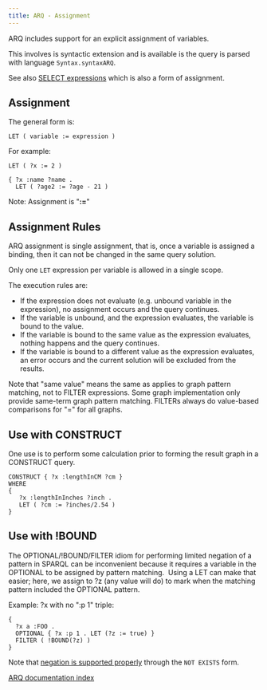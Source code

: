 ```yaml
---
title: ARQ - Assignment
---
```


ARQ includes support for an explicit assignment of variables.

This involves is syntactic extension and is available is the query
is parsed with language `Syntax.syntaxARQ`.

See also [SELECT expressions](select_expr.html) which is also a
form of assignment.

## Assignment

The general form is:

    LET ( variable := expression )

For example:

    LET ( ?x := 2 )

    { ?x :name ?name .
      LET ( ?age2 := ?age - 21 )

Note: Assignment is "**:=**"

## Assignment Rules

ARQ assignment is single assignment, that is, once a variable is
assigned a binding, then it can not be changed in the same query
solution.

Only one `LET` expression per variable is allowed in a single
scope.

The execution rules are:

-   If the expression does not evaluate (e.g. unbound variable in
    the expression), no assignment occurs and the query continues.
-   If the variable is unbound, and the expression evaluates, the
    variable is bound to the value.
-   If the variable is bound to the same value as the expression
    evaluates, nothing happens and the query continues.
-   If the variable is bound to a different value as the expression
    evaluates, an error occurs and the current solution will be
    excluded from the results.

Note that "same value" means the same as applies to graph pattern
matching, not to FILTER expressions. Some graph implementation only
provide same-term graph pattern matching. FILTERs always do
value-based comparisons for "=" for all graphs.

## Use with CONSTRUCT

One use is to perform some calculation prior to forming the result
graph in a CONSTRUCT query.

    CONSTRUCT { ?x :lengthInCM ?cm }
    WHERE
    {
       ?x :lengthInInches ?inch .
       LET ( ?cm := ?inches/2.54 )
    }

## Use with !BOUND

The OPTIONAL/!BOUND/FILTER idiom for performing limited negation of
a pattern in SPARQL can be inconvenient because it requires a
variable in the OPTIONAL to be assigned by pattern matching.  Using
a LET can make that easier; here, we assign to ?z (any value will
do) to mark when the matching pattern included the OPTIONAL
pattern.

Example: ?x with no ":p 1" triple:

    {
      ?x a :FOO .
      OPTIONAL { ?x :p 1 . LET (?z := true) }
      FILTER ( !BOUND(?z) )
    }

Note that [negation is supported properly](negation.html) through
the `NOT EXISTS` form.

[ARQ documentation index](index.html)
